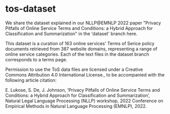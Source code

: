 # tos-dataset

We share the dataset explained in our NLLP@EMNLP 2022 paper "Privacy Pitfalls of Online Service Terms and Conditions: a Hybrid Approach for Classification and Summarization" in the 'dataset' branch here.

This dataset is a curation of 163 online services' Terms of Serice policy documents retrieved from 387 website domains, representing a range of online service categories. Each of the text files in the dataset branch corresponds to a terms page.

Permission to use the ToS data files are licensed under a Creative Commons Attribution 4.0 International License., to be accompanied with the following article citation:

E. Lukose, S. De, J. Johnson, ‘Privacy Pitfalls of Online Service Terms and Conditions: a Hybrid Approach for Classification and Summarization’, Natural Legal Language Processing (NLLP) workshop, 2022 Conference on Empirical Methods in Natural Language Processing (EMNLP), 2022.

